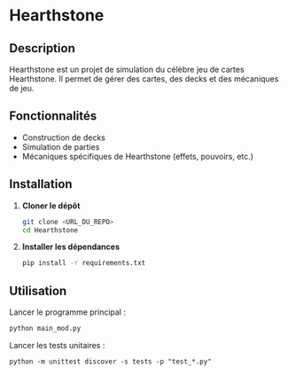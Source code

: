 # Hearthstone

## Description

Hearthstone est un projet de simulation du célèbre jeu de cartes Hearthstone. Il permet de gérer des cartes, des decks et des mécaniques de jeu.

## Fonctionnalités

- Construction de decks
- Simulation de parties
- Mécaniques spécifiques de Hearthstone (effets, pouvoirs, etc.)

## Installation

1. **Cloner le dépôt**
   ```bash
   git clone <URL_DU_REPO>
   cd Hearthstone
   ```
2. **Installer les dépendances**
   ```bash
   pip install -r requirements.txt
   ```

## Utilisation

Lancer le programme principal :

```bash
python main_mod.py
```

Lancer les tests unitaires :

```
python -m unittest discover -s tests -p "test_*.py"
```
